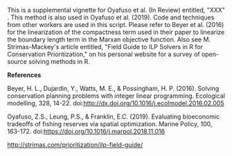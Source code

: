 This is a supplemental vignette for Oyafuso et al. (In Review) entitled, "XXX" . This method is also used in Oyafuso et al. (2019). Code and techniques from other workers are used in this script. Please refer to Beyer et al. (2016) for the linearization of the compactness term used in their paper to linearize the boundary length term in the Marxan objective function. Also see M. Strimas-Mackey's article entitled, "Field Guide to ILP Solvers in R for Conservation Prioritization," on his personal website for a survey of open-source solving methods in R.


**References**

Beyer, H. L., Dujardin, Y., Watts, M. E., & Possingham, H. P. (2016). Solving conservation planning problems with integer linear programming. Ecological modelling, 328, 14-22. doi:http://dx.doi.org/10.1016/j.ecolmodel.2016.02.005

Oyafuso, Z.S., Leung, P.S., & Franklin, E.C. (2019). Evaluating bioeconomic tradeoffs of fishing reserves via spatial optimization. Marine Policy, 100, 163-172. doi:https://doi.org/10.1016/j.marpol.2018.11.016

http://strimas.com/prioritization/ilp-field-guide/
